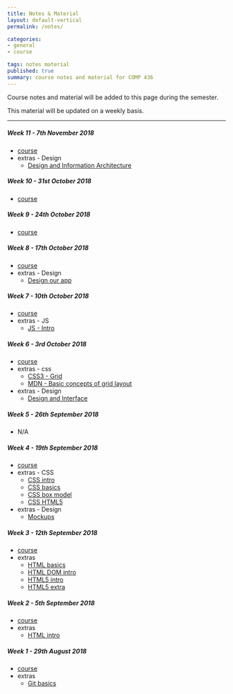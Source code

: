 ```yaml
---
title: Notes & Material
layout: default-vertical
permalink: /notes/

categories:
- general
- course

tags: notes material
published: true
summary: course notes and material for COMP 436
---
```


Course notes and material will be added to this page during the semester.

This material will be updated on a weekly basis.

***

<!--
##### Week 15 - 6th December 2017
  * extras
    * [Final Report Outline](/assets/docs/extras/comp436-final-report-outline-2017.pdf)

##### Week 14 - 29th November 2017
  * [course](/assets/docs/2017/Comp436-week14.pdf)
  * extras
    * [Final Report Outline](/assets/docs/extras/comp436-final-report-outline-2017.pdf)

##### Week 13 - 22nd November 2017
  * N/A

##### Week 12 - 15th November 2017
  * [course](/assets/docs/2017/Comp436-week12.pdf)

##### Week 11 - 8th November 2017
  * [course](/assets/docs/2017/Comp436-week11.pdf)

##### Week 10 - 1st November 2017
  * [course](/assets/docs/2017/Comp436-week10.pdf)
-->

##### Week 11 - 7th November 2018
  * [course](/assets/docs/2018/comp436-week11.pdf)
  * extras - Design
    * [Design and Information Architecture](/assets/docs/extras/design/design-information-architecture.pdf) 

##### Week 10 - 31st October 2018
  * [course](/assets/docs/2018/comp436-week10.pdf)

##### Week 9 - 24th October 2018
  * [course](/assets/docs/2018/comp436-week9.pdf)

##### Week 8 - 17th October 2018
  * [course](/assets/docs/2018/comp436-week8.pdf)
  * extras - Design
    * [Design our app](/assets/docs/extras/design/design-our-app.pdf)

##### Week 7 - 10th October 2018
  * [course](/assets/docs/2018/comp436-week7.pdf)
  * extras - JS
    * [JS - Intro](/assets/docs/extras/js/js-intro.pdf)

##### Week 6 - 3rd October 2018
  * [course](/assets/docs/2018/comp436-week6.pdf)
  * extras - css
    * [CSS3 - Grid](/assets/docs/extras/css/css-grid.pdf)
    * [MDN - Basic concepts of grid layout](/assets/docs/extras/css/mdn-css-grid-basics.pdf)
  * extras - Design
    * [Design and Interface](/assets/docs/extras/design/design-interface-intro.pdf)

##### Week 5 - 26th September 2018
  * N/A

##### Week 4 - 19th September 2018
  * [course](/assets/docs/2018/comp436-week4.pdf)
  * extras - CSS
    * [CSS intro](/assets/docs/extras/css/css-intro.pdf)
    * [CSS basics](/assets/docs/extras/css/css-basics.pdf)
    * [CSS box model](/assets/docs/extras/css/css-box-model.pdf)
    * [CSS HTML5](/assets/docs/extras/css/css-html5.pdf)
  * extras - Design
    * [Mockups](/assets/docs/extras/design/design-mockups.pdf)

##### Week 3 - 12th September 2018
  * [course](/assets/docs/2018/comp436-week3.pdf)
  * extras
    * [HTML basics](/assets/docs/extras/html/html-basics.pdf)
    * [HTML DOM intro](/assets/docs/extras/html/html-dom-intro.pdf)
    * [HTML5 intro](/assets/docs/extras/html5/html5-intro.pdf)
    * [HTML5 extra](/assets/docs/extras/html5/html5-extra.pdf)

##### Week 2 - 5th September 2018
  * [course](/assets/docs/2018/comp436-week2.pdf)
  * extras
    * [HTML intro](/assets/docs/extras/html/html-intro.pdf)

##### Week 1 - 29th August 2018
  * [course](/assets/docs/2018/comp436-week1.pdf)
  * extras
    * [Git basics](/assets/docs/extras/git-basics.pdf)
